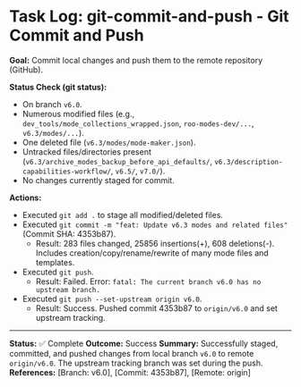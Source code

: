 # Task Log: git-commit-and-push - Git Commit and Push

**Goal:** Commit local changes and push them to the remote repository (GitHub).

**Status Check (git status):**
*   On branch `v6.0`.
*   Numerous modified files (e.g., `dev_tools/mode_collections_wrapped.json`, `roo-modes-dev/...`, `v6.3/modes/...`).
*   One deleted file (`v6.3/modes/mode-maker.json`).
*   Untracked files/directories present (`v6.3/archive_modes_backup_before_api_defaults/`, `v6.3/description-capabilities-workflow/`, `v6.5/`, `v7.0/`).
*   No changes currently staged for commit.

**Actions:**
*   Executed `git add .` to stage all modified/deleted files.
*   Executed `git commit -m "feat: Update v6.3 modes and related files"` (Commit SHA: 4353b87).
    *   Result: 283 files changed, 25856 insertions(+), 608 deletions(-). Includes creation/copy/rename/rewrite of many mode files and templates.
*   Executed `git push`.
    *   Result: Failed. Error: `fatal: The current branch v6.0 has no upstream branch.`
*   Executed `git push --set-upstream origin v6.0`.
    *   Result: Success. Pushed commit 4353b87 to `origin/v6.0` and set upstream tracking.

---
**Status:** ✅ Complete
**Outcome:** Success
**Summary:** Successfully staged, committed, and pushed changes from local branch `v6.0` to remote `origin/v6.0`. The upstream tracking branch was set during the push.
**References:** [Branch: v6.0], [Commit: 4353b87], [Remote: origin]